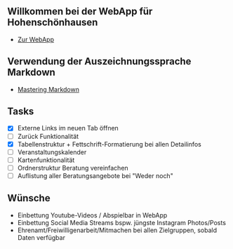 ## Willkommen bei der WebApp für Hohenschönhausen
- [Zur WebApp](https://danieldreke.github.io/webapp_hsh/)

## Verwendung der Auszeichnungssprache Markdown
- [Mastering Markdown](https://guides.github.com/features/mastering-markdown/)

## Tasks

- [X] Externe Links im neuen Tab öffnen
- [ ] Zurück Funktionalität
- [X] Tabellenstruktur + Fettschrift-Formatierung bei allen Detailinfos
- [ ] Veranstaltungskalender
- [ ] Kartenfunktionalität
- [ ] Ordnerstruktur Beratung vereinfachen
- [ ] Auflistung aller Beratungsangebote bei "Weder noch"

## Wünsche

- Einbettung Youtube-Videos / Abspielbar in WebApp
- Einbettung Social Media Streams bspw. jüngste Instagram Photos/Posts
- Ehrenamt/Freiwilligenarbeit/Mitmachen bei allen Zielgruppen, sobald Daten verfügbar
